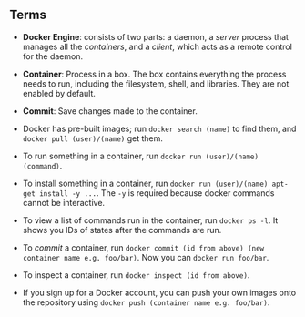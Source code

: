 ## Terms

* **Docker Engine**: consists of two parts: a daemon, a *server* process that manages all the *containers*, and a *client*, which acts as a remote control for the daemon.
* **Container**: Process in a box. The box contains everything the process needs to run, including the filesystem, shell, and libraries. They are not enabled by default.
* **Commit**: Save changes made to the container.

* Docker has pre-built images; run `docker search (name)` to find them, and `docker pull (user)/(name)` get them.
* To run something in a container, run `docker run (user)/(name) (command)`.
* To install something in a container, run `docker run (user)/(name) apt-get install -y ...`. The `-y` is required because docker commands cannot be interactive.
* To view a list of commands run in the container, run `docker ps -l`. It shows you IDs of states after the commands are run.
* To *commit* a container, run `docker commit (id from above) (new container name e.g. foo/bar)`. Now you can `docker run foo/bar`.
* To inspect a container, run `docker inspect (id from above)`.
* If you sign up for a Docker account, you can push your own images onto the repository using `docker push (container name e.g. foo/bar)`.